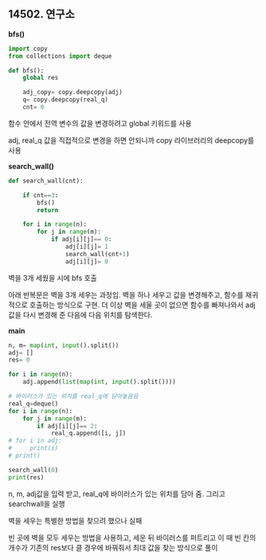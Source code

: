 ## 14502. 연구소



**bfs()**

```python
import copy
from collections import deque

def bfs():
    global res

    adj_copy= copy.deepcopy(adj)
    q= copy.deepcopy(real_q)
    cnt= 0
```

함수 안에서 전역 변수의 값을 변경하려고 global 키워드를 사용

adj, real_q 값을 직접적으로 변경을 하면 안되니까 copy 라이브러리의 deepcopy를 사용



**search_wall()**

```python
def search_wall(cnt):

    if cnt==3:
        bfs()
        return

    for i in range(n):
        for j in range(m):
            if adj[i][j]== 0:
                adj[i][j]= 1
                search_wall(cnt+1)
                adj[i][j]= 0
```

벽을 3개 세웠을 시에 bfs 호출

아래 반복문은 벽을 3개 세우는 과정임. 벽을 하나 세우고 값을 변경해주고, 함수를 재귀적으로 호출하는 방식으로 구현. 더 이상 벽을 세울 곳이 없으면 함수를 빠져나와서 adj 값을 다시 변경해 준 다음에 다음 위치를 탐색한다.

**main**

```python
n, m= map(int, input().split())
adj= []
res= 0

for i in range(n):
    adj.append(list(map(int, input().split())))

# 바이러스가 있는 위치를 real_q에 담아놓음음
real_q=deque()
for i in range(n):
    for j in range(m):
        if adj[i][j]== 2:
            real_q.append([i, j])
# for i in adj:
#     print(i)
# print()

search_wall(0)
print(res)
```

n, m, adj값을 입력 받고, real_q에 바이러스가 있는 위치를  담아 줌. 그리고 searchwall을 실행



벽을 세우는 특별한 방법을  찾으려 했으나 실패

빈 곳에 벽을 모두 세우는 방법을 사용하고, 세운 뒤 바이러스를 퍼트리고 이 때 빈 칸의 개수가 기존의 res보다 클 경우에 바꿔줘서 최대 값을 찾는 방식으로 풀이